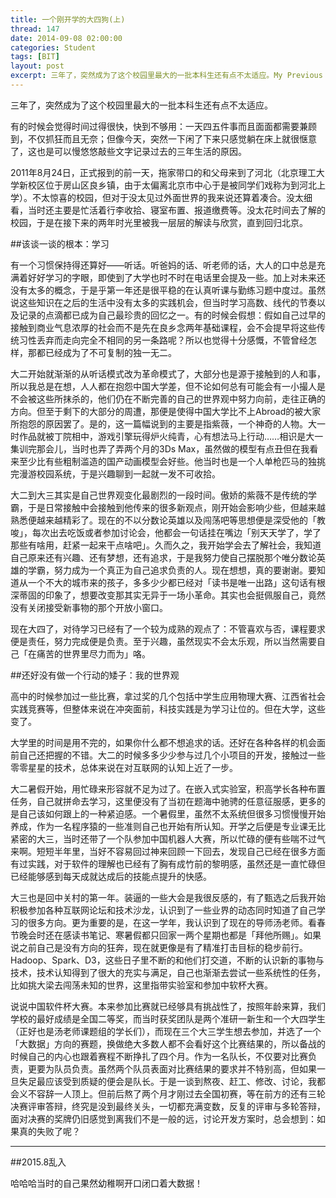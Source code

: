```yaml
---
title: 一个刚开学的大四狗(上)
thread: 147
date: 2014-09-08 02:00:00
categories: Student
tags: [BIT]
layout: post
excerpt: 三年了，突然成为了这个校园里最大的一批本科生还有点不太适应。My Previous Three Years’ life in BIT, Part One
---
```


三年了，突然成为了这个校园里最大的一批本科生还有点不太适应。

有的时候会觉得时间过得很快，快到不够用：一天四五件事而且面面都需要兼顾到，不仅抓狂而且无奈；但像今天，突然一下闲了下来只感觉躺在床上就很惬意了，这也是可以慢悠悠敲些文字记录过去的三年生活的原因。

<!--more-->

2011年8月24日，正式报到的前一天，拖家带口的和父母来到了河北（北京理工大学新校区位于房山区良乡镇，由于太偏离北京市中心于是被同学们戏称为到河北上学）。不太惊喜的校园，但对于没太见过外面世界的我来说还算着凑合。没太细看，当时还主要是忙活着行李收拾、寝室布置、报道缴费等。没太花时间去了解的校园，于是在接下来的两年时光里被我一层层的解读与欣赏，直到回归北京。

##该谈一谈的根本：学习

有一个习惯保持得还算好——听话。听爸妈的话、听老师的话，大人的口中总是充满着好好学习的字眼，即使到了大学也时不时在电话里会提及一些。加上对未来还没有太多的概念，于是乎第一年还是很平稳的在认真听课与勤练习题中度过。虽然说这些知识在之后的生活中没有太多的实践机会，但当时学习高数、线代的节奏以及记录的点滴都已成为自己最珍贵的回忆之一。有的时候会假想：假如自己过早的接触到商业气息浓厚的社会而不是先在良乡念两年基础课程，会不会提早将这些传统习性丢弃而走向完全不相同的另一条路呢？所以也觉得十分感慨，不管曾经怎样，那都已经成为了不可复制的独一无二。

大二开始就渐渐的从听话模式改为革命模式了，大部分也是源于接触到的人和事，所以我总是在想，人人都在抱怨中国大学差，但不论如何总有可能会有一小撮人是不会被这些所抹杀的，他们仍在不断完善的自己的世界观中努力向前，走往正确的方向。但至于剩下的大部分的周遭，那便是使得中国大学比不上Abroad的被大家所抱怨的原因罢了。是的，这一篇幅说到的主要是指紫薇，一个神奇的人物。大一时作品就被丁院相中，游戏引擎玩得炉火纯青，心有想法马上行动……相识是大一集训完那会儿，当时也弄了弄两个月的3Ds Max，虽然做的模型有点丑但在我看来至少比有些粗制滥造的国产动画模型会好些。他当时也是一个人单枪匹马的独挑完漫游校园系统，于是兴趣聊到一起就一发不可收拾。

大二到大三其实是自己世界观变化最剧烈的一段时间。傲娇的紫薇不是传统的学霸，于是日常接触中会接触到他传来的很多新观点，刚开始会影响少些，但越来越熟悉便越来越精彩了。现在的不以分数论英雄以及闯荡吧等思想便是深受他的「教唆」，每次出去吃饭或者参加讨论会，他都会一句话挂在嘴边「别天天学了，学了那些有啥用，赶紧一起来干点啥吧」。久而久之，我开始学会去了解社会，我知道自己原来还有兴趣、还有梦想，还有追求，于是我努力使自己摆脱那个唯分数论英雄的学霸，努力成为一个真正为自己追求负责的人。现在想想，真的要谢谢。要知道从一个不大的城市来的孩子，多多少少都已经对「读书是唯一出路」这句话有根深蒂固的印象了，想要改变那其实无异于一场小革命。其实也会挺佩服自己，竟然没有关闭接受新事物的那个开放小窗口。

现在大四了，对待学习已经有了一个较为成熟的观点了：不管喜欢与否，课程要求便是责任，努力完成便是负责。至于兴趣，虽然现实不会太乐观，所以当然需要自己「在痛苦的世界里尽力而为」咯。

##还好没有做一个行动的矮子：我的世界观

高中的时候参加过一些比赛，拿过奖的几个包括中学生应用物理大赛、江西省社会实践竞赛等，但整体来说在冲突面前，科技实践是为学习让位的。但在大学，这些变了。

大学里的时间是用不完的，如果你什么都不想追求的话。还好在各种各样的机会面前自己还把握的不错。大二的时候多多少少参与过几个小项目的开发，接触过一些零零星星的技术，总体来说在对互联网的认知上近了一步。

大二暑假开始，用忙碌来形容就不足为过了。在嵌入式实验室，积高学长各种布置任务，自己就拼命去学习，这里便没有了当初在题海中驰骋的任意征服感，更多的是自己该如何跟上的一种紧迫感。一个暑假里，虽然不太系统但很多习惯慢慢开始养成，作为一名程序猿的一些准则自己也开始有所认知。开学之后便是专业课无比紧密的大三，当时还带了一个队参加中国机器人大赛，所以忙碌的便有些喘不过气来啊。短短半年里，当好不容易回过神来回顾一下回去，发现自己已经在很多方面有过实践，对于软件的理解也已经有了胸有成竹前的黎明感，虽然还是一直忙碌但已经能够感到每天成就达成后的技能点提升的快感。

大三也是回中关村的第一年。装逼的一些大会是我很反感的，有了甄选之后我开始积极参加各种互联网论坛和技术沙龙，认识到了一些业界的动态同时知道了自己学习的很多方向。更为重要的是，在这一学年，我认识到了现在的导师汤老师。看春节晚会时还在感读书笔记、寒暑假都只回家一两个星期也都是「拜他所赐」。如果说之前自己是没有方向的狂奔，现在就更像是有了精准打击目标的稳步前行。Hadoop、Spark、D3，这些日子里不断的和他们打交道，不断的认识新的事物与技术，技术认知得到了很大的充实与满足，自己也渐渐去尝试一些系统性的任务，比如挑大梁去闯荡未知的世界，这里指带实验室和参加中软杯大赛。

说说中国软件杯大赛。本来参加比赛就已经够具有挑战性了，按照年龄来算，我们学校的最好成绩是全国二等奖，而当时获奖团队是两个准研一新生和一个大四学生（正好也是汤老师课题组的学长们），而现在三个大三学生想去参加，并选了一个「大数据」方向的赛题，换做绝大多数人都不会看好这个比赛结果的，所以备战的时候自己的内心也跟着赛程不断挣扎了四个月。作为一名队长，不仅要对比赛负责，更要为队员负责。虽然两个队员表面对比赛结果的要求并不特别高，但如果一旦失足最应该受到质疑的便会是队长。于是一谈到熬夜、赶工、修改、讨论，我都会义不容辞一人顶上。但前后熬了两个月才刚过去全国初赛，等在前方的还有三轮决赛评审答辩，终究是没到最终关头，一切都充满变数，反复的评审与多轮答辩，面对决赛的奖牌仍旧感觉到离我们不是一般的远，讨论开发方案时，总会想到：如果真的失败了呢？

---

##2015.8乱入

哈哈哈当时的自己果然幼稚啊开口闭口着大数据！